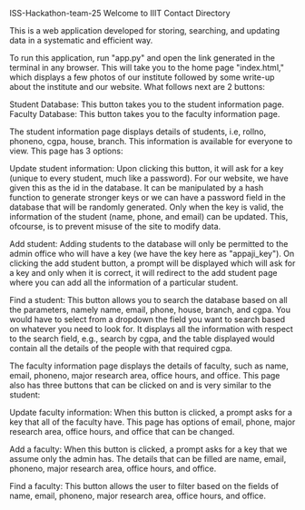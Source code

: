 ISS-Hackathon-team-25
Welcome to IIIT Contact Directory

This is a web application developed for storing, searching, and updating data in a systematic and efficient way.

To run this application, run "app.py" and open the link generated in the terminal in any browser. This will take you to the home page "index.html," which displays a few photos of our institute followed by some write-up about the institute and our website. What follows next are 2 buttons:

Student Database: This button takes you to the student information page.
Faculty Database: This button takes you to the faculty information page.

The student information page displays details of students, i.e, rollno, phoneno, cgpa, house, branch. This information is available for everyone to view. This page has 3 options:

Update student information: Upon clicking this button, it will ask for a key (unique to every student, much like a password). For our website, we have given this as the id in the database. It can be manipulated by a hash function to generate stronger keys or we can have a password field in the database that will be randomly generated. Only when the key is valid, the information of the student (name, phone, and email) can be updated. This, ofcourse, is to prevent misuse of the site to modify data.

Add student: Adding students to the database will only be permitted to the admin office who will have a key (we have the key here as "appaji_key"). On clicking the add student button, a prompt will be displayed which will ask for a key and only when it is correct, it will redirect to the add student page where you can add all the information of a particular student.

Find a student: This button allows you to search the database based on all the parameters, namely name, email, phone, house, branch, and cgpa. You would have to select from a dropdown the field you want to search based on whatever you need to look for. It displays all the information with respect to the search field, e.g., search by cgpa, and the table displayed would contain all the details of the people with that required cgpa.


The faculty information page displays the details of faculty, such as name, email, phoneno, major research area, office hours, and office. This page also has three buttons that can be clicked on and is very similar to the student:

Update faculty information: When this button is clicked, a prompt asks for a key that all of the faculty have. This page has options of email, phone, major research area, office hours, and office that can be changed.

Add a faculty: When this button is clicked, a prompt asks for a key that we assume only the admin has. The details that can be filled are name, email, phoneno, major research area, office hours, and office.

Find a faculty: This button allows the user to filter based on the fields of name, email, phoneno, major research area, office hours, and office.
